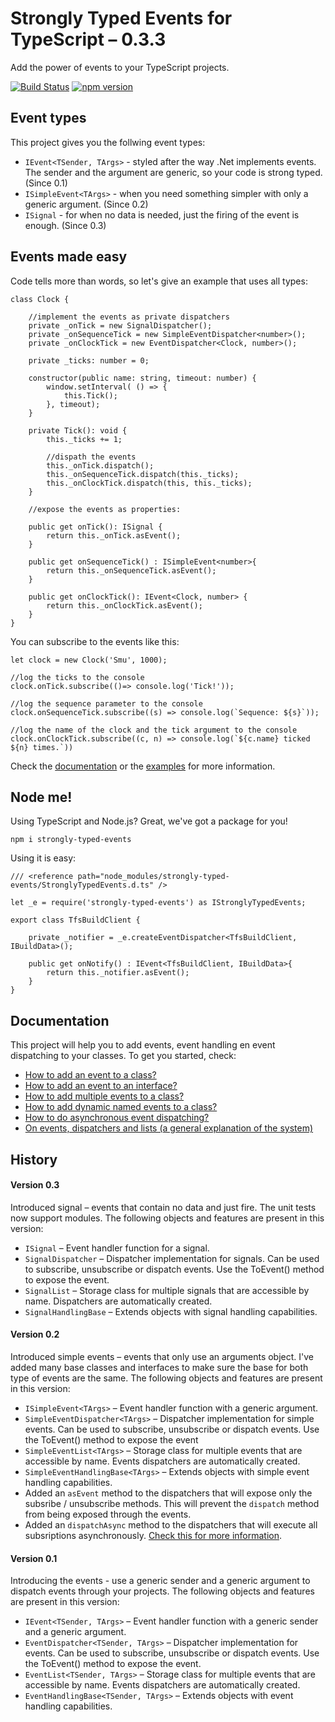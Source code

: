 # Strongly Typed Events for TypeScript &ndash; 0.3.3
Add the power of events to your TypeScript projects.

[![Build Status](https://travis-ci.org/KeesCBakker/Strongly-Typed-Events-for-TypeScript.svg?branch=master)](https://travis-ci.org/KeesCBakker/Strongly-Typed-Events-for-TypeScript)
[![npm version](https://badge.fury.io/js/strongly-typed-events.svg)](https://badge.fury.io/js/strongly-typed-events)

## Event types
This project gives you the follwing event types:
- `IEvent<TSender, TArgs>` - styled after the way .Net implements events. The sender and the argument are generic, so your code is strong typed. (Since 0.1)
- `ISimpleEvent<TArgs>` - when you need something simpler with only a generic argument. (Since 0.2)
- `ISignal` - for when no data is needed, just the firing of the event is enough. (Since 0.3)

## Events made easy
Code tells more than words, so let's give an example that uses all types:

```
class Clock {

    //implement the events as private dispatchers
    private _onTick = new SignalDispatcher();
    private _onSequenceTick = new SimpleEventDispatcher<number>();
    private _onClockTick = new EventDispatcher<Clock, number>();

    private _ticks: number = 0;

    constructor(public name: string, timeout: number) {
        window.setInterval( () => { 
            this.Tick(); 
        }, timeout);
    }

    private Tick(): void {
        this._ticks += 1;

        //dispath the events
        this._onTick.dispatch();
        this._onSequenceTick.dispatch(this._ticks);
        this._onClockTick.dispatch(this, this._ticks);
    }

    //expose the events as properties:
    
    public get onTick(): ISignal {
        return this._onTick.asEvent();
    }

    public get onSequenceTick() : ISimpleEvent<number>{
        return this._onSequenceTick.asEvent();
    }

    public get onClockTick(): IEvent<Clock, number> {
        return this._onClockTick.asEvent();
    }
}
```

You can subscribe to the events like this:
```
let clock = new Clock('Smu', 1000);

//log the ticks to the console
clock.onTick.subscribe(()=> console.log('Tick!'));

//log the sequence parameter to the console
clock.onSequenceTick.subscribe((s) => console.log(`Sequence: ${s}`));

//log the name of the clock and the tick argument to the console
clock.onClockTick.subscribe((c, n) => console.log(`${c.name} ticked ${n} times.`))
```

Check the <a href="documentation">documentation</a> or the <a href="examples">examples</a> for more information.

## Node me!
Using TypeScript and Node.js? Great, we've got a package for you!

```
npm i strongly-typed-events
```

Using it is easy:

```
/// <reference path="node_modules/strongly-typed-events/StronglyTypedEvents.d.ts" />

let _e = require('strongly-typed-events') as IStronglyTypedEvents;

export class TfsBuildClient {

    private _notifier = _e.createEventDispatcher<TfsBuildClient, IBuildData>();

    public get onNotify() : IEvent<TfsBuildClient, IBuildData>{
        return this._notifier.asEvent();
    }
}
```

## Documentation
This project will help you to add events, event handling en event dispatching to your classes. To get you started, check:

- <a href="documentation/HowToAddAnEventToAClass.md">How to add an event to a class?</a>
- <a href="documentation/HowToAddAnEventToAnInterface.md">How to add an event to an interface?</a>
- <a href="documentation/HowToAddMultipleEventsToAClass.md">How to add multiple events to a class?</a>
- <a href="documentation/HowToAddDynamicNamedEeventsToAClass.md">How to add dynamic named events to a class?</a>
- <a href="documentation/HowToDoAsynchronousEventDispatching.md">How to do asynchronous event dispatching?</a>
- <a href="documentation/OnEventsDispatchersAndLists.md">On events, dispatchers and lists (a general explanation of the system)</a>

## History

#### Version 0.3
Introduced signal &ndash; events that contain no data and just fire. The unit tests now support modules. The following objects and features are present in this version:
- `ISignal` &ndash; Event handler function for a signal.
- `SignalDispatcher` &ndash; Dispatcher implementation for signals. Can be used to subscribe, 
unsubscribe or dispatch events. Use the ToEvent() method to expose the event.
- `SignalList` &ndash; Storage class for multiple signals that are accessible by name. Dispatchers are automatically created.
- `SignalHandlingBase` &ndash; Extends objects with signal handling capabilities.

#### Version 0.2
Introduced simple events &ndash; events that only use an arguments object. I've added many base classes and 
interfaces to make sure the base for both type of events are the same. The following objects and features are present in this version:

- `ISimpleEvent<TArgs>` &ndash; Event handler function with a generic argument.
- `SimpleEventDispatcher<TArgs>` &ndash; Dispatcher implementation for simple events. Can be used to subscribe, 
unsubscribe or dispatch events. Use the ToEvent() method to expose the event
- `SimpleEventList<TArgs>` &ndash; Storage class for multiple events that are accessible by name. Events dispatchers are automatically created.
- `SimpleEventHandlingBase<TArgs>` &ndash; Extends objects with simple event handling capabilities.
- Added an `asEvent` method to the dispatchers that will expose only the subsribe / unsubscribe methods. This will prevent
the `dispatch` method from being exposed through the events.
- Added an `dispatchAsync` method to the dispatchers that will execute all subsriptions asynchronously. 
<a href="documentation/HowToDoAsynchronousEventDispatching.md">Check this for more information</a>.

#### Version 0.1
Introducing the events - use a generic sender and a generic argument to dispatch events through your projects. The following 
objects and features are present in this version:

- `IEvent<TSender, TArgs>` &ndash; Event handler function with a generic sender and a generic argument.
- `EventDispatcher<TSender, TArgs>` &ndash; Dispatcher implementation for events. Can be used to subscribe, 
unsubscribe or dispatch events. Use the ToEvent() method to expose the event.
- `EventList<TSender, TArgs>` &ndash; Storage class for multiple events that are accessible by name. Events dispatchers are automatically created.
- `EventHandlingBase<TSender, TArgs>` &ndash; Extends objects with event handling capabilities.

